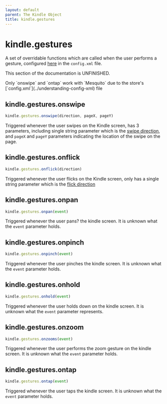 ```yaml
---
layout: default
parent: The Kindle Object
title: kindle.gestures
---
```


# kindle.gestures
A set of overridable functions which are called when the user performs a gesture, configured [here](../understanding-config-xml.html#gestures) in the `config.xml` file.

<p class="warning">This section of the documentation is UNFINISHED.</p>

<p class="warning">Only `onswipe` and `ontap` work with `Mesquito` due to the store's [`config.xml`](../understanding-config-xml) file</p>

## kindle.gestures.onswipe
~~~js
kindle.gestures.onswipe(direction, pageX, pageY)
~~~
Triggered whenever the user swipes on the Kindle screen, has 3 parameters, including single string parameter which is the [swipe direction](./enums#direction), and `pageX` and `pageY` parameters indicating the location of the swipe on the page.


## kindle.gestures.onflick
~~~js
kindle.gestures.onflick(direction)
~~~
Triggered whenever the user flicks on the Kindle screen, only has a single string parameter which is the [flick direction](./enums#direction)


## kindle.gestures.onpan
~~~js
kindle.gestures.onpan(event)
~~~
Triggered whenever the user pans? the kindle screen. It is unknown what the `event` parameter holds.


## kindle.gestures.onpinch
~~~js
kindle.gestures.onpinch(event)
~~~
Triggered whenever the user pinches the kindle screen. It is unknown what the `event` parameter holds.


## kindle.gestures.onhold
~~~js
kindle.gestures.onhold(event)
~~~
Triggered whenever the user holds down on the kindle screen. It is unknown what the `event` parameter represents.


## kindle.gestures.onzoom
~~~js
kindle.gestures.onzooms(event)
~~~
Triggered whenever the user performs the zoom gesture on the kindle screen. It is unknown what the `event` parameter holds.


## kindle.gestures.ontap
~~~js
kindle.gestures.ontap(event)
~~~
Triggered whenever the user taps the kindle screen. It is unknown what the `event` parameter holds.